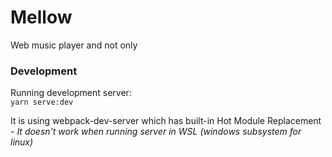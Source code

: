 # Mellow
Web music player and not only

### Development

Running development server:  
`yarn serve:dev`

It is using webpack-dev-server which has built-in Hot Module Replacement - *It doesn't work when running server in WSL (windows subsystem for linux)*
